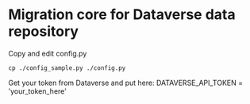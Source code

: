 # Migration core for Dataverse data repository
Copy and edit config.py
```
cp ./config_sample.py ./config.py
```
Get your token from Dataverse and put here:
DATAVERSE_API_TOKEN = 'your_token_here'

